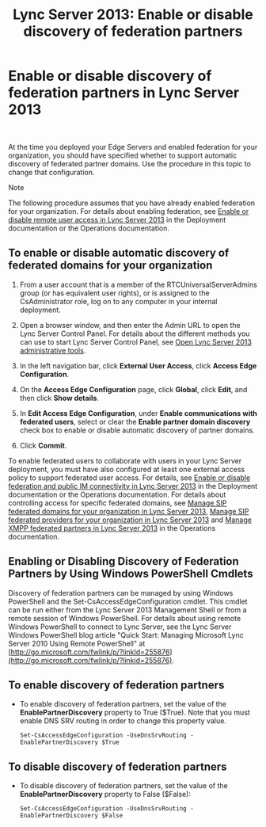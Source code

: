 ﻿---
title: 'Lync Server 2013: Enable or disable discovery of federation partners'
TOCTitle: Enable or disable discovery of federation partners
ms:assetid: 91fd036b-b1af-47cf-b1cf-0aa0a783c2aa
ms:mtpsurl: https://technet.microsoft.com/en-us/library/Gg182550(v=OCS.15)
ms:contentKeyID: 48184857
ms.date: 07/23/2014
mtps_version: v=OCS.15
---

# Enable or disable discovery of federation partners in Lync Server 2013

 


At the time you deployed your Edge Servers and enabled federation for your organization, you should have specified whether to support automatic discovery of federated partner domains. Use the procedure in this topic to change that configuration.


> [!NOTE]
> The following procedure assumes that you have already enabled federation for your organization. For details about enabling federation, see <A href="lync-server-2013-enable-or-disable-remote-user-access.md">Enable or disable remote user access in Lync Server 2013</A> in the Deployment documentation or the Operations documentation.



## To enable or disable automatic discovery of federated domains for your organization

1.  From a user account that is a member of the RTCUniversalServerAdmins group (or has equivalent user rights), or is assigned to the CsAdministrator role, log on to any computer in your internal deployment.

2.  Open a browser window, and then enter the Admin URL to open the Lync Server Control Panel. For details about the different methods you can use to start Lync Server Control Panel, see [Open Lync Server 2013 administrative tools](lync-server-2013-open-lync-server-administrative-tools.md).

3.  In the left navigation bar, click **External User Access**, click **Access Edge Configuration**.

4.  On the **Access Edge Configuration** page, click **Global**, click **Edit**, and then click **Show details**.

5.  In **Edit Access Edge Configuration**, under **Enable communications with federated users**, select or clear the **Enable partner domain discovery** check box to enable or disable automatic discovery of partner domains.

6.  Click **Commit**.

To enable federated users to collaborate with users in your Lync Server deployment, you must have also configured at least one external access policy to support federated user access. For details, see [Enable or disable federation and public IM connectivity in Lync Server 2013](lync-server-2013-enable-or-disable-federation-and-public-im-connectivity.md) in the Deployment documentation or the Operations documentation. For details about controlling access for specific federated domains, see [Manage SIP federated domains for your organization in Lync Server 2013](lync-server-2013-manage-sip-federated-domains-for-your-organization.md), [Manage SIP federated providers for your organization in Lync Server 2013](lync-server-2013-manage-sip-federated-providers-for-your-organization.md) and [Manage XMPP federated partners in Lync Server 2013](lync-server-2013-manage-xmpp-federated-partners-for-your-organization.md) in the Operations documentation.

## Enabling or Disabling Discovery of Federation Partners by Using Windows PowerShell Cmdlets

Discovery of federation partners can be managed by using Windows PowerShell and the Set-CsAccessEdgeConfiguration cmdlet. This cmdlet can be run either from the Lync Server 2013 Management Shell or from a remote session of Windows PowerShell. For details about using remote Windows PowerShell to connect to Lync Server, see the Lync Server Windows PowerShell blog article "Quick Start: Managing Microsoft Lync Server 2010 Using Remote PowerShell" at [http://go.microsoft.com/fwlink/p/?linkId=255876](http://go.microsoft.com/fwlink/p/?linkid=255876).

## To enable discovery of federation partners

  - To enable discovery of federation partners, set the value of the **EnablePartnerDiscovery** property to True ($True). Note that you must enable DNS SRV routing in order to change this property value.
    
        Set-CsAccessEdgeConfiguration -UseDnsSrvRouting -EnablePartnerDiscovery $True

## To disable discovery of federation partners

  - To disable discovery of federation partners, set the value of the **EnablePartnerDiscovery** property to False ($False):
    
        Set-CsAccessEdgeConfiguration -UseDnsSrvRouting -EnablePartnerDiscovery $False

